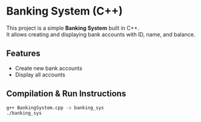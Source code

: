 # Banking System (C++)

This project is a simple **Banking System** built in C++.  
It allows creating and displaying bank accounts with ID, name, and balance.

## Features
- Create new bank accounts
- Display all accounts

## Compilation & Run Instructions
```bash
g++ BankingSystem.cpp -o banking_sys
./banking_sys
```
